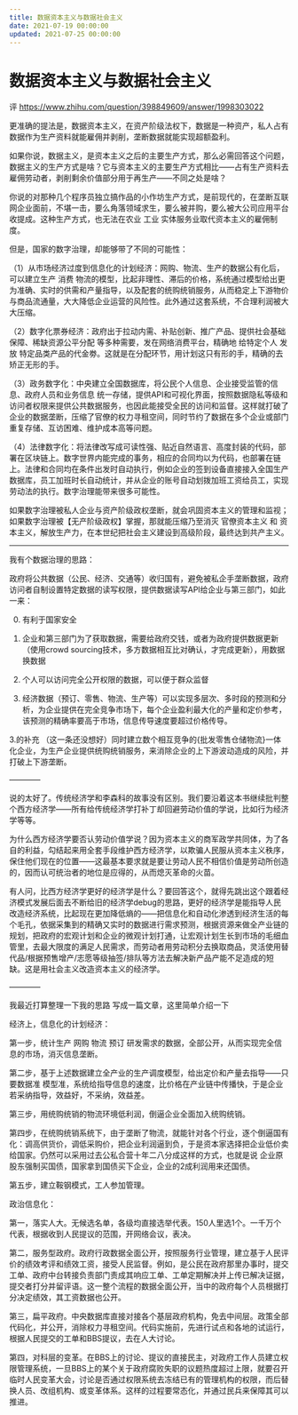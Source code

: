 ```yaml
---
title: 数据资本主义与数据社会主义
date: 2021-07-19 00:00:00
updated: 2021-07-25 00:00:00
---
```


# 数据资本主义与数据社会主义

评 https://www.zhihu.com/question/398849609/answer/1998303022

更准确的提法是，数据资本主义，在资产阶级法权下，数据是一种资产，私人占有数据作为生产资料就能雇佣并剥削，垄断数据就能实现超额盈利。

如果你说，数据主义，是资本主义之后的主要生产方式，那么必需回答这个问题，数据主义的生产方式是啥？它与资本主义的主要生产方式相比——占有生产资料去雇佣劳动者，剥削剩余价值部分用于再生产——不同之处是啥？

你说的对那种几个程序员独立搞作品的小作坊生产方式，是前现代的，在垄断互联网企业面前，不堪一击，要么角落领域求生，要么被并购，要么被大公司应用平台收提成。这种生产方式，也无法在农业 工业 实体服务业取代资本主义的雇佣制度。

但是，国家的数字治理，却能够带了不同的可能性：

（1）从市场经济过度到信息化的计划经济：网购、物流、生产的数据公有化后，可以建立生产 消费 物流的模型，比起非理性、滞后的价格，系统通过模型给出更为准确、实时的供需和产量指导，以及配套的统购统销服务，从而稳定上下游物价与商品流通量，大大降低企业运营的风险性。此外通过这套系统，不合理利润被大大压缩。

（2）数字化票券经济：政府出于拉动内需、补贴创新、推广产品、提供社会基础保障、稀缺资源公平分配 等多种需要，发在网络消费平台，精确地 给特定个人 发放 特定品类产品的代金劵。这就是在分配环节，用计划这只有形的手，精确的去矫正无形的手。

（3）政务数字化：中央建立全国数据库，将公民个人信息、企业接受监管的信息、政府人员和业务信息 统一存储，提供API和可视化界面，按照数据隐私等级和访问者权限来提供公共数据服务，也因此能接受全民的访问和监督。这样就打破了企业的数据垄断，压缩了官僚的权力寻租空间，同时节约了数据在多个企业或部门重复存储、互访困难、维护成本高等问题。

（4）法律数字化：将法律改写成可读性强、贴近自然语言、高度封装的代码，部署在区块链上。数字世界内能完成的事务，相应的合同均以为代码，也部署在链上。法律和合同均在条件出发时自动执行，例如企业的签到设备直接接入全国生产数据库，员工加班时长自动统计，并从企业的账号自动划拨加班工资给员工，实现劳动法的执行。数字治理能带来很多可能性。

如果数字治理被私人企业与资产阶级政权垄断，就会巩固资本主义的管理和监视；如果数字治理被【无产阶级政权】掌握，那就能压缩乃至消灭 官僚资本主义 和 资本主义，解放生产力，在本世纪把社会主义建设到高级阶段，最终达到共产主义。

-----

我有个数据治理的思路：

政府将公共数据（公民、经济、交通等）收归国有，避免被私企手垄断数据，政府访问者自制设置特定数据的读写权限，提供数据读写API给企业与第三部门，如此一来：

0. 有利于国家安全

1. 企业和第三部门为了获取数据，需要给政府交钱，或者为政府提供数据更新（使用crowd sourcing技术，多方数据相互比对确认，才完成更新），用数据换数据

2. 个人可以访问完全公开权限的数据，可以便于群众监督

3. 经济数据（预订、零售、物流、生产等）可以实现多层次、多时段的预测和分析，为企业提供在完全竞争市场下，每个企业盈利最大化的产量和定价参考，该预测的精确率要高于市场，信息传导速度要超过价格传导。

3.的补充 （这一条还没想好）同时建立数个相互竞争的{批发零售仓储物流}一体化企业，为生产企业提供统购统销服务，来消除企业的上下游波动造成的风险，并打破上下游垄断。

————

说的太好了。传统经济学和李森科的故事没有区别。我们要沿着这本书继续批判整个西方经济学——所有给传统经济学打补丁却回避劳动价值的学说，比如行为经济学等等。

为什么西方经济学要否认劳动价值学说？因为资本主义的商军政学共同体，为了各自的利益，勾结起来用全套手段维护西方经济学，以欺骗人民服从资本主义秩序，保住他们现在的位置——这最基本要求就是要让劳动人民不相信价值是劳动所创造的，因而认可统治者的地位是应得的，从而熄灭革命的火苗。

有人问，比西方经济学更好的经济学是什么？要回答这个，就得先跳出这个跟着经济模式发展后面去不断给旧的经济学debug的思路，更好的经济学是能指导人民改造经济系统，比起现在更加降低熵的——把信息化和自动化渗透到经济生活的每个毛孔，依据采集到的精确又实时的数据进行需求预测，根据资源来做全产业链的规划，把政府的宏观计划和企业的微观计划打通，让宏观计划生长到市场的毛细血管里，去最大限度的满足人民需求，而劳动者用劳动积分去换取商品，灵活使用替代品/根据预售增产/志愿等级抽签/排队等方法去解决新产品产能不足造成的短缺。这是用社会主义改造资本主义的经济学。

————

我最近打算整理一下我的思路 写成一篇文章，这里简单介绍一下

经济上，信息化的计划经济：

第一步，统计生产 网购 物流 预订 研发需求的数据，全部公开，从而实现完全信息的市场，消灭信息垄断。

第二步，基于上述数据建立全产业的生产调度模型，给出定价和产量去指导——只要数据准 模型准，系统给指导信息的速度，比价格在产业链中传播快，于是企业若采纳指导，效益好，不采纳，效益差。

第三步，用统购统销的物流环境低利润，倒逼企业全面加入统购统销。

第四步，在统购统销系统下，由于垄断了物流，就能针对各个行业，逐个倒逼国有化：调高供货价，调低采购价，把企业利润逼到负，于是资本家选择把企业低价卖给国家。仍然可以采用过去公私合营十年二八分成这样的方式，也就是说 企业原股东强制买国债，国家拿到国债买下企业，企业的2成利润用来还国债。

第五步，建立鞍钢模式，工人参加管理。

政治信息化：

第一，落实人大。无候选名单，各级均直接选举代表。150人里选1个。一千万个代表，根据收到人民提议的范围，开网络会议，表决。

第二，服务型政府。政府行政数据全面公开，按照服务行业管理，建立基于人民评价的绩效考评和绩效工资，接受人民监督。例如，是公民在政府那里办事时，提交工单、政府中台转接负责部门责成其响应工单、工单定期解决并上传已解决证据，提交者打分并留评语。这一整个流程的数据全面公开，当中的政府每个人员根据打分决定绩效，其工资数据也公开。

第三，扁平政府。中央数据库直接对接各个基层政府机构，免去中间层。政策全部代码化，并公开，消除权力寻租空间。代码实施前，先进行试点和各地的试运行，根据人民提交的工单和BBS提议，去在人大讨论。

第四，对科层的变革。在BBS上的讨论、提议的直接民主，对政府工作人员建立权限管理系统，一旦BBS上的某个关于政府腐败失职的议题热度超过上限，就要召开临时人民变革大会，讨论是否通过权限系统去冻结已有的管理机构的权限，而后替换人员、改组机构、或变革体系。这样的过程要常态化，并通过民兵来保障其可以推进。

